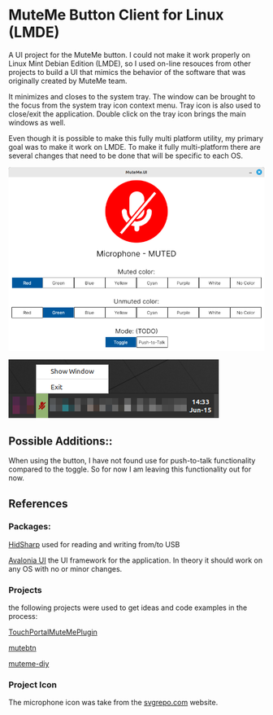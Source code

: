 # MuteMe Button Client for Linux (LMDE) 

A UI project for the MuteMe button. I could not make it work properly on Linux Mint Debian Edition (LMDE), so I used on-line resouces from other projects to build a UI that mimics the behavior of the software that was originally created by MuteMe team.

It minimizes and closes to the system tray. The window can be brought to the focus from the system tray icon context menu. Tray icon is also used to close/exit the application. Double click on the tray icon brings the main windows as well.

Even though it is possible to make this fully multi platform utility, my primary goal was to make it work on LMDE. To make it fully multi-platform there are several changes that need to be done that will be specific to each OS.


![image-20250615141249774](docs/images/main-window-001.png)

![image-20250615143423162](docs/images/system-tray-001.png)


## Possible Additions::

When using the button, I have not found use for push-to-talk functionality compared to the toggle. So for now I am leaving this functionality out for now.

## References

### Packages:

[HidSharp](https://github.com/IntergatedCircuits/HidSharp) used for reading and writing from/to USB

[Avalonia UI](https://github.com/AvaloniaUI/Avalonia) the UI framework for the application. In theory it should work on any OS with no or minor changes.

### Projects

the following projects were used to get ideas and code examples in the process:

[TouchPortalMuteMePlugin](https://github.com/L-C-P/TouchPortalMuteMePlugin)

[mutebtn](https://github.com/merll/mutebtn)

[muteme-diy](https://github.com/red-fox-star/muteme-diy)

### Project Icon

The microphone icon was take from the [svgrepo.com](https://www.svgrepo.com/svg/513446/microphone) website.








